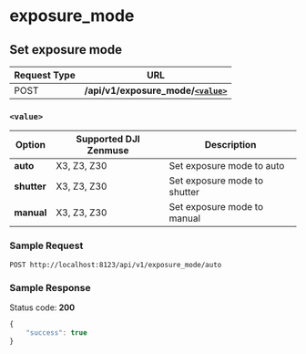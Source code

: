 exposure_mode
=============

Set exposure mode
-----------------

Request Type | URL
-------------|----
POST | **/api/v1/exposure_mode/[`<value>`](#-value-)**


### `<value>`

Option | Supported DJI Zenmuse | Description
-------|-----------------------|------------
**auto**    | X3, Z3, Z30 | Set exposure mode to auto
**shutter** | X3, Z3, Z30 | Set exposure mode to shutter
**manual**  | X3, Z3, Z30 | Set exposure mode to manual

### Sample Request

```http
POST http://localhost:8123/api/v1/exposure_mode/auto
```

### Sample Response

Status code: **200**

```javascript
{
    "success": true
}
```

